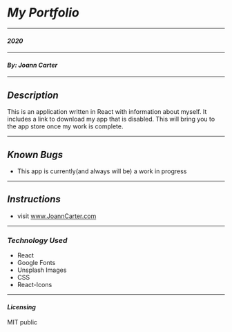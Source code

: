 # _My Portfolio_
****************
#### _2020_
****************
#### _By: Joann Carter_
***************
## _Description_
This is an application written in React with information about myself. It includes a link to download my app that is disabled. This will bring you to the app store once my work is complete.
******************
## _Known Bugs_
* This app is currently(and always will be) a work in progress
******************
## _Instructions_
* visit www.JoannCarter.com
***************
### _Technology Used_
* React
* Google Fonts
* Unsplash Images
* CSS
* React-Icons
*******
#### _Licensing_
MIT public

